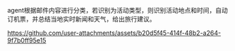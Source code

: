 agent根据邮件内容进行分类，若识别为活动类型，则识别活动地点和时间，自动订机票，并总结当地实时新闻和天气，给出旅行建议。

https://github.com/user-attachments/assets/b20d5f45-414f-48b2-a264-9f7b0ff95e15

